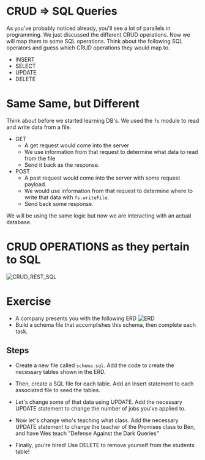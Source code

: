 # CRUD => SQL Queries
As you've probably noticed already, you'll see a lot of parallels in programming. We just discussed the different CRUD operations. Now we will map them to some SQL operations. Think about the following SQL operators and guess which CRUD operations they would map to.

- INSERT
- SELECT
- UPDATE
- DELETE

# Same Same, but Different
Think about before we started learning DB's. We used the `fs` module to read and write data from a file.
  - GET
    - A get request would come into the server
    - We use information from that request to determine what data to read from the file
    - Send it back as the response.
  - POST
    - A post request would come into the server with some request payload.
    - We would use information from that request to determine where to write that data with `fs.writeFile`.
    - Send back some response.

We will be using the same logic but now we are interacting with an actual database.

# CRUD OPERATIONS as they pertain to SQL
![CRUD_REST_SQL
](./CRUD_SQL_REST.jpg)

# Exercise
- A company presents you with the following ERD ![ERD](./erd.png)
- Build a schema file that accomplishes this schema, then complete each task.

## Steps
- Create a new file called `schema.sql`. Add the code to create the necessary tables shown in the ERD.

- Then, create a SQL file for each table. Add an Insert statement to each associated file to seed the tables.

- Let's change some of that data using UPDATE. Add the necessary UPDATE statement to change the number of jobs you've applied to.

- Now let's change who's teaching what class. Add the necessary UPDATE statement to change the teacher of the Promises class to Ben, and have Wes teach "Defense Against the Dark Queries"

- Finally, you're hired! Use DELETE to remove yourself from the students table!
